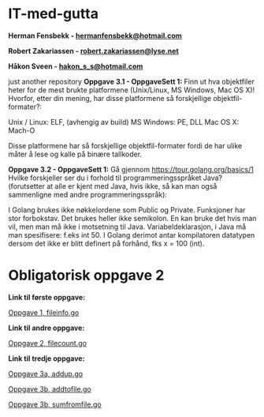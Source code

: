 # IT-med-gutta
**Herman Fensbekk - hermanfensbekk@hotmail.com**

**Robert Zakariassen - robert.zakariassen@lyse.net**

**Håkon Sveen - hakon_s_s@hotmail.com**

just another repository
**Oppgave 3.1 - OppgaveSett 1:**
Finn ut hva  objektfiler heter for de mest brukte platformene (Unix/Linux, MS Windows, Mac OS X)! Hvorfor, etter din mening, har disse platformene så forskjellige objektfil-formater?:

Unix / Linux: ELF, (avhengig av build)
MS Windows: PE, DLL
Mac OS X: Mach-O

Disse platformene har så forskjellige objektfil-formater fordi de har ulike måter å lese og kalle på binære tallkoder. 

**Oppgave 3.2 - OppgaveSett 1:**
Gå gjennom https://tour.golang.org/basics/1 Hvilke forskjeller ser du i forhold til programmeringsspråket Java? (forutsetter at alle er kjent med Java, hvis ikke, så kan man også sammenligne med andre programmeringsspråk):

I Golang brukes ikke nøkkelordene som Public og Private. Funksjoner har stor forbokstav.
Det brukes heller ikke semikolon. En kan bruke det hvis man vil, men man må ikke i motsetning til Java.
Variabeldeklarasjon, i Java må man spesifisere: f.eks int 50. I Golang derimot antar kompilatoren datatypen dersom det ikke er blitt definert på forhånd, fks x = 100 (int).

# Obligatorisk oppgave 2 #

**Link til første oppgave:**


[Oppgave 1, fileinfo.go](https://github.com/Robertz25/IT-med-gutta/blob/master/Oblig2/fileinfo.go/)


**Link til andre oppgave:**


[Oppgave 2, filecount.go](https://github.com/Robertz25/IT-med-gutta/blob/master/Oblig2/filecount.go)


**Link til tredje oppgave:**

[Oppgave 3a, addup.go](https://github.com/Robertz25/IT-med-gutta/blob/master/Oblig2/addup.go)

[Oppgave 3b, addtofile.go](https://github.com/Robertz25/IT-med-gutta/blob/master/Oblig2/addtofile.go)

[Oppgave 3b, sumfromfile.go](https://github.com/Robertz25/IT-med-gutta/blob/master/Oblig2/sumfromfile.go)
